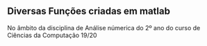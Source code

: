 ## Diversas Funções criadas em matlab

No âmbito da disciplina de Análise númerica do 2º ano do curso de Ciências da Computação 19/20
